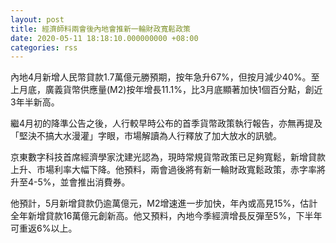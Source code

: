 ```yaml
---
layout: post
title: 經濟師料兩會後內地會推新一輪財政寬鬆政策
date: 2020-05-11 18:18:10.000000000 +08:00
categories: rss
---
```


內地4月新增人民幣貸款1.7萬億元勝預期，按年急升67%，但按月減少40%。至上月底，廣義貨幣供應量(M2)按年增長11.1%，比3月底顯著加快1個百分點，創近3年半新高。

繼4月初的降準公告之後，人行較早時公布的首季貨幣政策執行報告，亦無再提及「堅決不搞大水漫灌」字眼，市場解讀為人行釋放了加大放水的訊號。

京東數字科技首席經濟學家沈建光認為，現時常規貨幣政策已足夠寬鬆，新增貸款上升、市場利率大幅下降。他預料，兩會過後將有新一輪財政寬鬆政策，赤字率將升至4-5%，並會推出消費券。

他預計，5月新增貸款仍逾萬億元，M2增速進一步加快，年內或高見15%，估計全年新增貸款16萬億元創新高。他又預料，內地今季經濟增長反彈至5%，下半年可重返6%以上。
